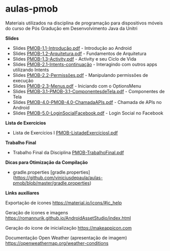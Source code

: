 # aulas-pmob
Materiais utilizados na disciplina de programação para dispositivos móveis do curso de Pós Gradução em Desenvolvimento Java da Unitri

**Slides**

- Slides [PMOB-1.1-Introdução.pdf](https://github.com/viniciusdepaula/aulas-pmob/blob/master/pdf/PMOB-1.1-Introdução.pdf) - Introdução ao Android
- Slides [PMOB-1.2-Arquitetura.pdf](https://github.com/viniciusdepaula/aulas-pmob/blob/master/pdf/PMOB-1.2-Arquitetura.pdf) - Fundamentos de Arquitetura
- Slides [PMOB-1.3-Activity.pdf](https://github.com/viniciusdepaula/aulas-pmob/blob/master/pdf/PMOB-1.3-Activity.pdf) - Activity e seu Ciclo de Vida
- Slides [PMOB-2.1-Intents-continuação](https://github.com/viniciusdepaula/aulas-pmob/blob/master/pdf/PMOB-2.1-Intents-continua%C3%A7%C3%A3o.pdf) - Interagindo com outros apps utilizando Intents
- Slides [PMOB-2.2-Permissões.pdf](https://github.com/viniciusdepaula/aulas-pmob/blob/master/pdf/PMOB-2.2-Permiss%C3%B5es.pdf) - Manipulando permissões de execução
- Slides [PMOB-2.3-Menus.pdf](https://github.com/viniciusdepaula/aulas-pmob/blob/master/pdf/PMOB-2.3-Menus.pdf) - Iniciando com o OptionsMenu
- Slides [PMOB-3.1-PMOB-3.1-ComponentesdeTela.pdf](https://github.com/viniciusdepaula/aulas-pmob/blob/master/pdf/PMOB-3.1-ComponentesdeTela.pdf) - Componentes de Tela
- Slides [PMOB-4.0-PMOB-4.0-ChamadaAPIs.pdf](https://github.com/viniciusdepaula/aulas-pmob/blob/master/pdf/PMOB-4.0-ChamandoAPIs.pdf) - Chamada de APIs no Android
- Slides [PMOB-5.0-LoginSocialFacebook.pdf](https://github.com/viniciusdepaula/aulas-pmob/blob/master/pdf/PMOB-5.0-LoginSocialFacebook.pdf) - Login Social no Facebook

**Lista de Exercícios**

- Lista de Exercícios I [PMOB-ListadeExercíciosI.pdf](https://github.com/viniciusdepaula/aulas-pmob/blob/master/pdf/PMOB-ListadeExerc%C3%ADciosI.pdf)

**Trabalho Final**

- Trabalho Final da Disciplina [PMOB-TrabalhoFinal.pdf](https://github.com/viniciusdepaula/aulas-pmob/blob/master/pdf/PMOB-TrabalhoFinal.pdf)

**Dicas para Otimização da Compilação**

- gradle.properties [gradle.properties] (https://github.com/viniciusdepaula/aulas-pmob/blob/master/gradle.properties)

**Links auxiliares**

Exportação de ícones
https://material.io/icons/#ic_help

Geração de ícones e imagens
https://romannurik.github.io/AndroidAssetStudio/index.html

Geração do ícone de inicialização 
https://makeappicon.com

Documentação Open Weather (apresentação de imagem)
https://openweathermap.org/weather-conditions
